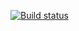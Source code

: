 [![Build status](https://ci.appveyor.com/api/projects/status/ldhupr1vtupen37a?svg=true)](https://ci.appveyor.com/project/GusevaAS/testmode)
